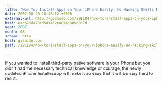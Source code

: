 ```yaml
---
title: "How To: Install Apps on Your iPhone Easily, No Hacking Skills Required - Gizmodo"
date: 2007-08-20 20:43:12 +0000
external-url: http://gizmodo.com/291184/how-to-install-apps-on-your-iphone-easily-no-hacking-skills-required
hash: 6ac695da73ed5a1452ea0aad9896367d
year: 2007
month: 08
scheme: http
host: gizmodo.com
path: /291184/how-to-install-apps-on-your-iphone-easily-no-hacking-skills-required

---
```


If you wanted to install third-party native software in your iPhone but you didn't had the necessary technical knowledge or courage, the newly updated iPhone Installer.app will make it so easy that it will be very hard to resist.
